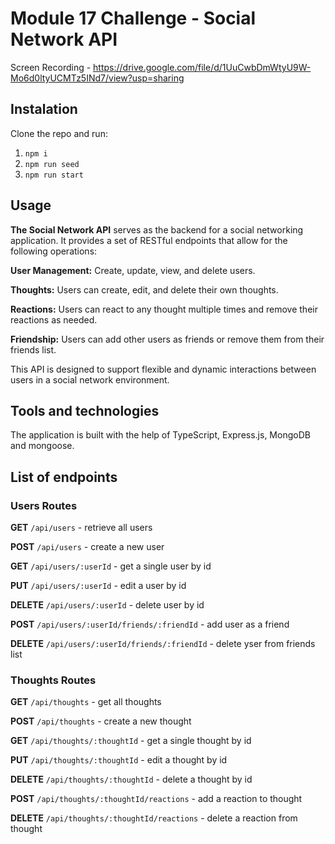 # Module 17 Challenge - Social Network API

Screen Recording - https://drive.google.com/file/d/1UuCwbDmWtyU9W-Mo6d0ltyUCMTz5INd7/view?usp=sharing

## Instalation
Clone the repo and run:
1. `npm i`
2. `npm run seed`
3. `npm run start`

## Usage
**The Social Network API** serves as the backend for a social networking application. It provides a set of RESTful endpoints that allow for the following operations:

**User Management:** Create, update, view, and delete users.

**Thoughts:** Users can create, edit, and delete their own thoughts.

**Reactions:** Users can react to any thought multiple times and remove their reactions as needed.

**Friendship:** Users can add other users as friends or remove them from their friends list.

This API is designed to support flexible and dynamic interactions between users in a social network environment.

## Tools and technologies
The application is built with the help of TypeScript, Express.js, MongoDB and mongoose.

## List of endpoints

### Users Routes
**GET** `/api/users` - retrieve all users

**POST** `/api/users` - create a new user

**GET** `/api/users/:userId` - get a single user by id

**PUT** `/api/users/:userId` - edit a user by id

**DELETE** `/api/users/:userId` - delete user by id

**POST** `/api/users/:userId/friends/:friendId` - add user as a friend

**DELETE** `/api/users/:userId/friends/:friendId` - delete yser from friends list


### Thoughts Routes
**GET** `/api/thoughts` - get all thoughts

**POST** `/api/thoughts` - create a new thought

**GET** `/api/thoughts/:thoughtId` - get a single thought by id

**PUT** `/api/thoughts/:thoughtId` - edit a thought by id

**DELETE** `/api/thoughts/:thoughtId` - delete a thought by id

**POST** `/api/thoughts/:thoughtId/reactions` - add a reaction to thought

**DELETE** `/api/thoughts/:thoughtId/reactions` - delete a reaction from thought

